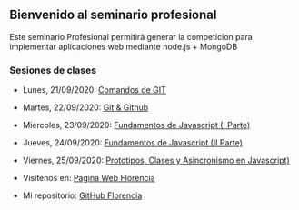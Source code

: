 ## Bienvenido al seminario profesional

Este seminario Profesional permitirá generar la competicion para implementar aplicaciones web mediante node.js + MongoDB

### Sesiones de clases

- Lunes, 21/09/2020: [Comandos de GIT](https://www.youtube.com/watch?v=tIicUjAI_Hk&t=87s)
- Martes, 22/09/2020: [Git & Github](https://www.youtube.com/watch?v=HNBR3OmeyZw&t=3484s)
- Miercoles, 23/09/2020: [Fundamentos de Javascript (I Parte)](https://www.youtube.com/watch?v=1gkGuONRvJw&t=4s)
- Jueves, 24/09/2020: [Fundamentos de Javascript (II Parte)](https://www.youtube.com/watch?v=D2cD55oZ_TI)
- Viernes, 25/09/2020: [Prototipos, Clases y Asincronismo en Javascript)](https://www.youtube.com/watch?v=uUf-JDhDBoU)

- Visitenos en: [Pagina Web Florencia](https://luiggyflorencia.github.io/Periodo-P56/)
- Mi repositorio: [GitHub Florencia](https://github.com/LuiggyFlorencia/Periodo-P56.git)
